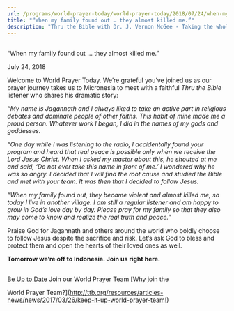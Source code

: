 ```yaml
---
url: /programs/world-prayer-today/world-prayer-today/2018/07/24/when-my-family-found-out-they-almost-killed-me-
title: "“When my family found out … they almost killed me.”"
description: "Thru the Bible with Dr. J. Vernon McGee - Taking the whole Word to the whole world"
---
```







## 
 “When my family found out … they almost killed me.”


July 24, 2018




Welcome to World Prayer Today. We’re grateful you’ve joined us as our prayer journey takes us to Micronesia to meet with a faithful *Thru the Bible* listener who shares his dramatic story:


*“My name is Jagannath and I always liked to take an active part in religious debates and dominate people of other faiths. This habit of mine made me a proud person. Whatever work I began, I did in the names of my gods and goddesses.* 


*“One day while I was listening to the radio, I accidentally found your program and heard that real peace is possible only when we receive the Lord Jesus Christ. When I asked my master about this, he shouted at me and said, ‘Do not ever take this name in front of me.’ I wondered why he was so angry. I decided that I will find the root cause and studied the Bible and met with your team. It was then that I decided to follow Jesus.*


*“When my family found out, they became violent and almost killed me, so today I live in another village. I am still a regular listener and am happy to grow in God’s love day by day. Please pray for my family so that they also may come to know and realize the real truth and peace.”*


Praise God for Jagannath and others around the world who boldly choose to follow Jesus despite the sacrifice and risk. Let’s ask God to bless and protect them and open the hearts of their loved ones as well.


**Tomorrow we’re off to Indonesia. Join us right here.**







## 




[Be Up to Date](http://feeds.feedburner.com/WorldPrayerToday "World Prayer Today RSS Feed")
Join our World Prayer Team
[Why join the  

World Prayer Team?](http://ttb.org/resources/articles-news/news/2017/03/26/keep-it-up-world-prayer-team!)




